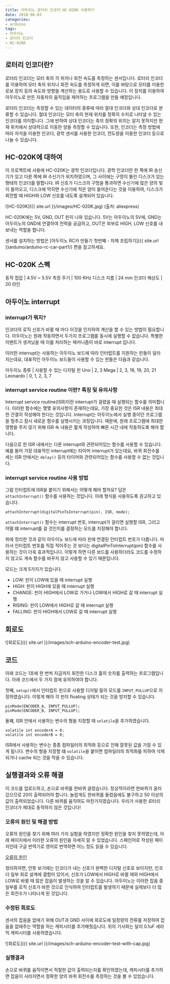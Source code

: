 ```yaml
---
title: 아두이노 로터리 인코더 HC-020K 사용하기
date: 2018-06-03
categories: 
- arduino
tags:
- 아두이노
- 로터리 인코더
- HC-020K
---
```


## 로터리 인코더란? 

로터리 인코더는 모터 축의 각 위치나 회전 속도를 측정하는 센서입니다. 로터리 인코더를 이용하여 모터 축의 위치나 회전 속도를 측정하게 되면, 이를 바탕으로 모터를 이용한 로보 장치 등의 속도와 방향을 계산하는 용도로 사용할 수 있습니다. 이 장치를 이용하여 아두이노로 만든 자동차의 움직임을 제어하는 프로그램을 만들 예정입니다.

로터리 인코더는 측정할 수 있는 데이터의 종류에 따라 절대 인코더와 상대 인코더로 분류할 수 있습니다. 절대 인코더는 모터 축의 현재 위치를 정확히 수치로 나타낼 수 있는 인코더를 의미합니다. 그에 반하여 상대 인코더는 축의 정확의 위치는 알지 못하지만 현재 위치에서 상대적으로 이동한 양을 측정할 수 있습니다. 또한, 인코더는 측정 방법에 따라 자석을 이용한 인코더, 광학 센서를 사용한 인코더, 전도량을 이용한 인코더 등으로 나눌 수 있습니다.

## HC-020K에 대하여

이 프로젝트에 사용에 HC-020K는 광학 인코더입니다. 광학 인코더란 한 쪽에 IR 송신기가 있고 다른 쪽에 IR 수신기가 위치하였으며, 그 사이에는 구멍이 뚤린 디스크가 있는 형태의 인코더를 말합니다. IR 신호가 디스크의 구멍을 통과하면 수신기에 많은 양의 빛이 들어오고, 디스크에 막히면 수신기에 적은 양이 들어온다는 것을 이용하여, 디스크가 회전할 때 HIGH와 LOW 신호를 내도록 설계되어 있습니다.

![HC-020K]({{ site.url }}/images/HC-020K.jpg)
(출처: aliexpress)

HC-020K에는 5V, GND, OUT 핀이 나와 있습니다. 5V는 아두이노의 5V에, GND는 아두이노의 GND에 연결하여 전력을 공급하고, OUT은 외부로 HIGH, LOW 신호를 내보내는 역할을 합니다.

센서를 설치하는 방법은 [아두이노 RC카 만들기 첫번쨰 - 차체 조립하기]({{ site.url }}arduino/arduino-rc-car-part1/) 편을 참고하세요.

## HC-020K 스펙

동작 접압 | 4.5V ~ 5.5V
측정 주기 | 100 KHz
디스크 지름 | 24 mm
인코더 해상도 | 20 라인

## 아두이노 interrupt

### interrupt가 뭐지?

인코더의 로직 신호가 바뀔 때 마다 이것을 인지하여 계산을 할 수 있는 방법이 필요합니다. 아두이노는 원래 작동하면서 두가지 프로그램를 동시에 실행할 수 없습니다. 특별한 이벤트가 생겨났을 때 이를 처리하는 매커니즘이 바로 interrupt 입니다. 

이러한 interrupt는 사용하는 아두이노 보드에 따라 인터럽트를 지원하는 핀들이 달라지는데요, 대표적인 아두이노 보드들이 사용할 수 있는 핀들은 다음과 같습니다.

아두이노 종류 | 사용할 수 있는 디지털 핀
Uno       | 2, 3
Mega      | 2, 3, 18, 19, 20, 21
Leonardo  | 0, 1, 2, 3, 7  

### interrupt service routine 이란? 특징 및 유의사항

Interrupt service routine(ISR)이란 interrupt가 걸렸을 때 실행되는 함수를 의미합니다. 
이러한 함수에는 몇몇 유의사항이 존재하는데요, 가장 중요한 것은 ISR 내용은 최대한 간결히 작성해야 한다는 것입니다. Interrupt는 아두이노에서 실행 중이던 프로그램을 멈추고 잠시 새로운 함수를 실행시키는 과정입니다. 때문에, 원래 프로그램에 최대한 영향을 주지 않기 위해 ISR 속 내용은 짧게 작성하여 빠른 시간 내에 작동하도록 해야 합니다.

다음으로 한 ISR 내에서는 다른 interrupt와 관련되어있는 함수를 사용할 수 있습니다. 예를 들어 가장 대표적인 interrupt에는 타이머 interrupt가 있는데요, 바퀴 회전수를 세는 ISR 안에서는 `delay()` 등의 타이머와 관련되어있는 함수를 사용할 수 없는 것입니다.

### interrupt service routine 사용 방법

그럼 인터럽트에 ISR을 붙이기 위해서는 어떻게 해야 할까요? 답은 `attachInterrupt()` 함수를 사용하는 것입니다. 아래 형식을 사용하도록 권고하고 있습니다.

````
attachInterrupt(digitalPinToInterrupt(pin), ISR, mode);
````

`attachInterrupt()` 함수는 interrupt 번호, interrupt가 걸리면 실행할 ISR, 그리고 어떨 떄 interrupt를 걸 것인지를 결정하는 모드를 지정해야 합니다.

위에 정리한 것과 같이 아두이노 보드에 따라 핀에 연결된 인터럽트 번호가 다릅니다. 따라서 인터럽트 번호를 직접 적어주는 것 보다는 digitalPinToInterrupt(pin) 함수를 사용하는 것이 더욱 효과적입니다. 이렇게 하면 다른 보드를 사용하더라도 코드를 수정하지 않고도 계속 함수를 바꾸지 않고 사용할 수 있기 때문입니다.

모드는 크게 5가지가 있습니다. 

- LOW: 핀이 LOW에 있을 때 interrupt 실행
- HIGH: 핀이 HIGH애 있을 때 interrupt 실행
- CHANGE: 핀이 HIGH에서 LOW로 가거나 LOW에서 HIGH로 갈 때 interrupt 실행
- RISING: 핀이 LOW에서 HIGH로 갈 때 interrupt 실행
- FALLING: 핀이 HIGH에서 LOW로 갈 때 interrupt 실행

## 회로도

![회로도]({{ site.url }}/images/sch-arduino-encoder-test.jpg)

## 코드

아래 코드는 1초에 한 번씩 지금까지 회전한 디스크 홀의 숫자를 출력하는 프로그램입니다. 아래 코드에서  두 가지 점에 유의하여야 합니다.

첫째, `setup()`에서 인터럽트 핀으로 사용할 디지털 필의 모드를 `INPUT_PULLUP`으로 지정하였습니다. 이렇게 해야 각 핀이 floating 상태가 되는 것을 방지할 수 있습니다.

````
pinMode(ENCODER_A, INPUT_PULLUP);
pinMode(ENCODER_B, INPUT_PULLUP);
````

둘째, ISR 안에서 사용하는 변수의 형을 지정할 때 `volatile`을 추가하였습니다.

````
volatile int encoderA = 0;
volatile int encoderB = 0;
````

ISR에서 사용하는 변수는 종종 컴파일러의 최적화 등으로 인해 잘못된 값을 가질 수 있게 됩니다. 변수의 형을 지정할 떄  `volatile`을 붙이면 컴파일러의 최적화를 피하여 삭제되거나 cache 되는 것을 막을 수 있습니다.

<script src="https://gist.github.com/MyoungJinKim/ef5132491cbd91efa7cc9a41266c2b3d.js"></script>

## 실행결과와 오류 해결

이 코드를 업로드하고, 손으로 바퀴를 한바퀴 굴렸습니다. 정상적이라면 한바퀴가 굴러갔으므로 20이 출력되어야 합니다. 놀랍게도 한바퀴를 돌렸음에도 불구하고 50 이상의 값이 출력되었습니다. 다른 바퀴를 움직여도 마찬가지였습니다. 우리가 사용한 로터리 인코더가 제대로 동작하지 않은 것입니다!

### 오류의 원인 및 해결 방법

오류의 원인을 찾기 위해 여러 가지 실험을 하였지만 정확한 원인을 찾지 못하였는데, 아래 페이지에서 이러한 오류의 원인을 자세히 알 수 있었습니다. 스페인어로 작성된 페이지인데 구글 번역기로 영어로 번역하면 어느 정도 읽을 수 있습니다.

[오류의 원인](https://androminarobot.blogspot.com/2016/04/tutorial-sobre-el-encoder-fotoelectrico.html "외국어 주의")

정리하자면, 언뜻 보기에는 인코더가 내는 신호가 완벽한 디지털 신호로 보이지만, 인코더 일부 회로 설계에 결함이 있어서, 신호가 LOW에서 HIGH로 바뀔 때와 HIGH에서 LOW로 바뀔 때 많은 잡음이 발생하는 것을 알 수 있습니다. 아두이노는 이러한 잡음 중 일부를 로직 신호가 바뀐 것으로 인식하여 인터럽트를 발생하기 때문에 실제보다 더 많은 회전수가 나타나게 된 것입니다.

### 수정된 회로도

센서의 잡음을 없애기 위해 OUT과 GND 사이에 회로도에 일정량의 전류를 저장하여 잡음을 없에주는 역할을 하는 캐피시터를 추가해줬습니다. 위의 기사와는 달리 0.1uF 세라믹 캐피시터를 사용하였습니다.

![회로도]({{ site.url }}/images/sch-arduino-encoder-test-with-cap.jpg)

### 실행결과
 
손으로 바퀴를 움직이면서 적절한 값이 출력되는지를 확인하였는데, 캐피시터를 추가하면 잡음이 사라지면서 정확한 양의 바퀴 회전수를 측정하는 것을 볼 수 있었습니다.